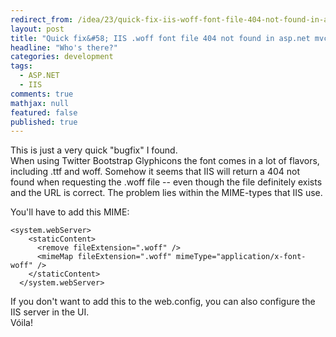 ```yaml
---
redirect_from: /idea/23/quick-fix-iis-woff-font-file-404-not-found-in-aspnet-mvc/
layout: post
title: "Quick fix&#58; IIS .woff font file 404 not found in asp.net mvc"
headline: "Who's there?"
categories: development
tags: 
  - ASP.NET
  - IIS
comments: true
mathjax: null
featured: false
published: true
---
```


This is just a very quick "bugfix" I found.  
When using Twitter Bootstrap Glyphicons the font comes in a lot of flavors, including .ttf and woff. Somehow it seems that IIS will return a 404 not found when requesting the .woff file -- even though the file definitely exists and the URL is correct. The problem lies within the MIME-types that IIS use.

You'll have to add this MIME:

    <system.webServer>
        <staticContent>
          <remove fileExtension=".woff" />
          <mimeMap fileExtension=".woff" mimeType="application/x-font-woff" />
        </staticContent>    
      </system.webServer>

If you don't want to add this to the web.config, you can also configure the IIS server in the UI.  
Vóila!
